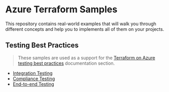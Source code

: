 # Azure Terraform Samples

This repository contains real-world examples that will walk you through different concepts and help you to implements all of them on your projects.

## Testing Best Practices

> These samples are used as a support for the [Terraform on Azure testing best practices](https://docs.microsoft.com/azure/developer/terraform/best-practices-testing-overview) documentation section.


- [Integration Testing](https://docs.microsoft.com/azure/developer/terraform/best-practices-integration-testing)
- [Compliance Testing](https://docs.microsoft.com/azure/developer/terraform/best-practices-compliance-testing)
- [End-to-end Testing](https://docs.microsoft.com/azure/developer/terraform/best-practices-end-to-end-testing)

